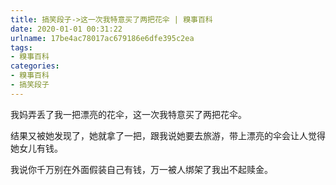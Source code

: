 ```yaml
---
title: 搞笑段子->这一次我特意买了两把花伞 | 糗事百科
date: 2020-01-01 00:31:22
urlname: 17be4ac78017ac679186e6dfe395c2ea
tags: 
- 糗事百科
categories:
- 糗事百科
- 搞笑段子
---
```

我妈弄丢了我一把漂亮的花伞，这一次我特意买了两把花伞。

结果又被她发现了，她就拿了一把，跟我说她要去旅游，带上漂亮的伞会让人觉得她女儿有钱。

我说你千万别在外面假装自己有钱，万一被人绑架了我出不起赎金。


